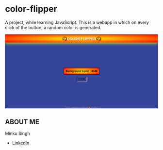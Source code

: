 # color-flipper
A project, while learning JavaScript.
This is a webapp in which on every click of the button, a random color is generated.

![webpage-ss](images/webpage-ss.png)

## ABOUT ME
Minku Singh
 - [LinkedIn](https://www.linkedin.com/in/minku-singh-2943a51a5/)